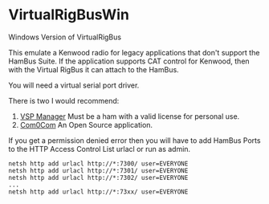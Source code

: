 # VirtualRigBusWin
Windows Version of VirtualRigBus

This emulate a Kenwood radio for legacy applications that don't support the HamBus Suite.  If the application supports CAT control for Kenwood, then with the Virtual RigBus it can attach to the HamBus.

You will need a virtual serial port driver.

There is two I would recommend:

1. [VSP Manager](http://k5fr.com/DDUtilV3wiki/index.php?title=VSP_Manager) Must be a ham with a valid license for personal use.  
1. [Com0Com](http://http://com0com.sourceforge.net/) An Open Source application.

If you get a permission denied error then you will have to add HamBus Ports to the 
HTTP Access Control List urlacl or run as admin.
``` 
netsh http add urlacl http://*:7300/ user=EVERYONE
netsh http add urlacl http://*:7301/ user=EVERYONE
netsh http add urlacl http://*:7302/ user=EVERYONE
...
netsh http add urlacl http://*:73xx/ user=EVERYONE
``` 




